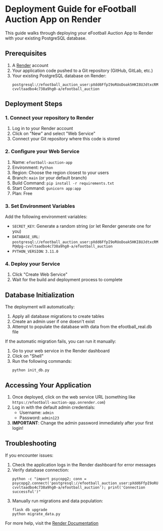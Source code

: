 # Deployment Guide for eFootball Auction App on Render

This guide walks through deploying your eFootball Auction App to Render with your existing PostgreSQL database.

## Prerequisites

1. A [Render](https://render.com) account
2. Your application code pushed to a Git repository (GitHub, GitLab, etc.)
3. Your existing PostgreSQL database on Render:
   ```
   postgresql://efootball_auction_user:pXdd6FfpI9oRUoDoak5HKI8UJdtxcRMP@dpg-cvvltaadbo4c738a9hg0-a/efootball_auction
   ```

## Deployment Steps

### 1. Connect your repository to Render

1. Log in to your Render account
2. Click on "New" and select "Web Service"
3. Connect your Git repository where this code is stored

### 2. Configure your Web Service

1. Name: `efootball-auction-app`
2. Environment: `Python`
3. Region: Choose the region closest to your users
4. Branch: `main` (or your default branch)
5. Build Command: `pip install -r requirements.txt`
6. Start Command: `gunicorn app:app`
7. Plan: Free

### 3. Set Environment Variables

Add the following environment variables:
- `SECRET_KEY`: Generate a random string (or let Render generate one for you)
- `DATABASE_URL`: `postgresql://efootball_auction_user:pXdd6FfpI9oRUoDoak5HKI8UJdtxcRMP@dpg-cvvltaadbo4c738a9hg0-a/efootball_auction`
- `PYTHON_VERSION`: `3.11.0`

### 4. Deploy your Service

1. Click "Create Web Service"
2. Wait for the build and deployment process to complete

## Database Initialization

The deployment will automatically:
1. Apply all database migrations to create tables
2. Create an admin user if one doesn't exist
3. Attempt to populate the database with data from the efootball_real.db file

If the automatic migration fails, you can run it manually:

1. Go to your web service in the Render dashboard
2. Click on "Shell"
3. Run the following commands:
   ```
   python init_db.py
   ```

## Accessing Your Application

1. Once deployed, click on the web service URL (something like `https://efootball-auction-app.onrender.com`)
2. Log in with the default admin credentials:
   - Username: `admin`
   - Password: `admin123`
3. **IMPORTANT**: Change the admin password immediately after your first login!

## Troubleshooting

If you encounter issues:

1. Check the application logs in the Render dashboard for error messages
2. Verify database connection:
   ```
   python -c "import psycopg2; conn = psycopg2.connect('postgresql://efootball_auction_user:pXdd6FfpI9oRUoDoak5HKI8UJdtxcRMP@dpg-cvvltaadbo4c738a9hg0-a/efootball_auction'); print('Connection successful')"
   ```
3. Manually run migrations and data population:
   ```
   flask db upgrade
   python migrate_data.py
   ```

For more help, visit the [Render Documentation](https://render.com/docs) 